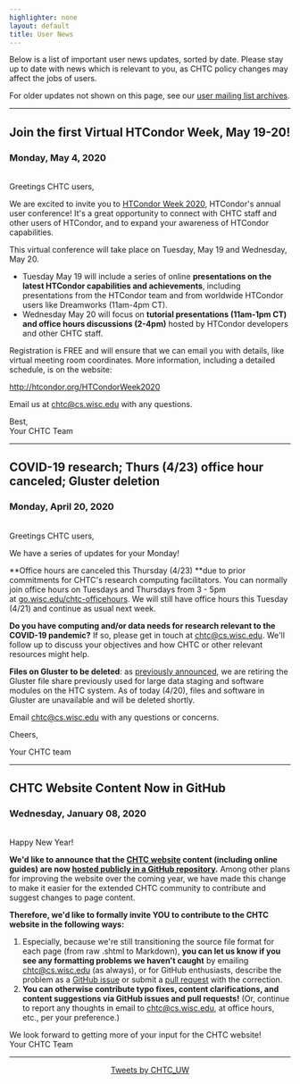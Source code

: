 ```yaml
---
highlighter: none
layout: default
title: User News
---
```


Below is a list of important user news updates, sorted by date. Please
stay up to date with news which is relevant to you, as CHTC policy
changes may affect the jobs of users.

For older updates not shown on this page, see our [user mailing list
archives](https://www-auth.cs.wisc.edu/lists/chtc-users/).


------------------------------------------------------------------------
## Join the first Virtual HTCondor Week, May 19-20!
### Monday, May 4, 2020
<br/>
Greetings CHTC users,

We are excited to invite you to [HTCondor Week 2020](http://htcondor.org/HTCondorWeek2020), HTCondor's annual user conference! It's a great opportunity to connect with CHTC staff and other users of HTCondor, and to expand your awareness of HTCondor capabilities.

This virtual conference will take place on Tuesday, May 19 and Wednesday, May 20.

-   Tuesday May 19 will include a series of online **presentations on the latest HTCondor capabilities and achievements**, including presentations from the HTCondor team and from worldwide HTCondor users like Dreamworks (11am-4pm CT).
-   Wednesday May 20 will focus on **tutorial presentations (11am-1pm CT) and office hours discussions (2-4pm)** hosted by HTCondor developers and other CHTC staff.

Registration is FREE and will ensure that we can email you with details, like virtual meeting room coordinates. More information, including a detailed schedule, is on the website:

<http://htcondor.org/HTCondorWeek2020>

Email us at <chtc@cs.wisc.edu> with any questions.

Best,\
Your CHTC Team

------------------------------------------------------------------------
## COVID-19 research; Thurs (4/23) office hour canceled; Gluster deletion
### Monday, April 20, 2020
<br/>
Greetings CHTC users,

We have a series of updates for your Monday!

**Office hours are canceled this Thursday (4/23) **due to prior commitments for CHTC's research computing facilitators. You can normally join office hours on Tuesdays and Thursdays from 3 - 5pm at [go.wisc.edu/chtc-officehours](http://go.wisc.edu/chtc-officehours). We will still have office hours this Tuesday (4/21) and continue as usual next week.


**Do you have computing and/or data needs for research relevant to the COVID-19 pandemic?** If so, please get in touch at [chtc@cs.wisc.edu](mailto:chtc@cs.wisc.edu). We'll follow up to discuss your objectives and how CHTC or other relevant resources might help.

**Files on Gluster to be deleted**: as [previously announced](https://www-auth.cs.wisc.edu/lists/chtc-users/2020-March/msg00001.shtml), we are retiring the Gluster file share previously used for large data staging and software modules on the HTC system. As of today (4/20), files and software in Gluster are unavailable and will be deleted shortly.

Email [chtc@cs.wisc.edu](mailto:chtc@cs.wisc.edu) with any questions or concerns.

Cheers,

Your CHTC team

------------------------------------------------------------------------

## CHTC Website Content Now in GitHub
### Wednesday, January 08, 2020
<br/>
Happy New Year!


**We'd like to announce that the [CHTC website](http://chtc.cs.wisc.edu/) content (including online guides) are now [hosted publicly in a GitHub repository](https://github.com/CHTC/chtc-website-source).** Among other plans for improving the website over the coming year, we have made this change to make it easier for the extended CHTC community to contribute and suggest changes to page content.

**Therefore, we'd like to formally invite YOU to contribute to the CHTC website in the following ways:**

1. Especially, because we're still transitioning the source file format for each page (from raw .shtml to Markdown), **you can let us know if you see any formatting problems we haven't caught** by emailing [chtc@cs.wisc.edu](mailto:chtc@cs.wisc.edu) (as always), or for GitHub enthusiasts, describe the problem as a [GitHub issue](https://github.com/CHTC/chtc-website-source/issues) or submit a [pull request](https://github.com/CHTC/chtc-website-source/pulls) with the correction.
2. **You can otherwise contribute typo fixes, content clarifications, and content suggestions via GitHub issues and pull requests!** (Or, continue to report any thoughts in email to [chtc@cs.wisc.edu](mailto:chtc@cs.wisc.edu), at office hours, etc., per your preference.)

We look forward to getting more of your input for the CHTC website!  
Your CHTC Team


------------------------------------------------------------------------


<center><a class="twitter-timeline" data-width="800" data-height="500" data-theme="light" data-link-color="#2B7BB9" href="https://twitter.com/CHTC_UW?ref_src=twsrc%5Etfw">Tweets by CHTC_UW</a> <script async src="https://platform.twitter.com/widgets.js" charset="utf-8"></script></center>

